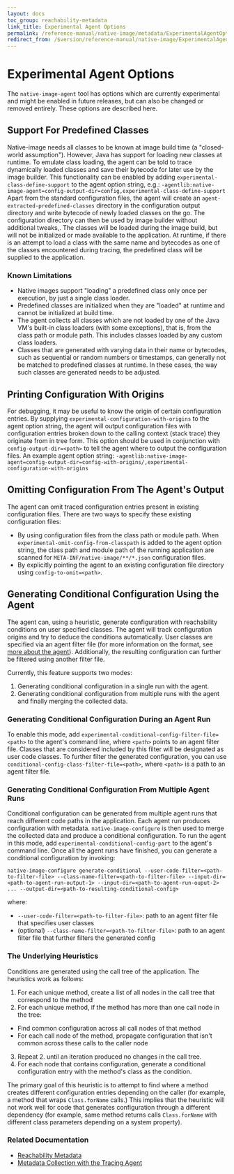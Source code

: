 ```yaml
---
layout: docs
toc_group: reachability-metadata
link_title: Experimental Agent Options
permalink: /reference-manual/native-image/metadata/ExperimentalAgentOptions/
redirect_from: /$version/reference-manual/native-image/ExperimentalAgentOptions/
---
```


# Experimental Agent Options

The `native-image-agent` tool has options which are currently experimental and might be enabled in future releases, but can also be changed or removed entirely.
These options are described here.

## Support For Predefined Classes

Native-image needs all classes to be known at image build time (a "closed-world assumption").
However, Java has support for loading new classes at runtime.
To emulate class loading, the agent can be told to trace dynamically loaded classes and save their bytecode for later use by the image builder.
This functionality can be enabled by adding `experimental-class-define-support` to the agent option string, e.g.: `-agentlib:native-image-agent=config-output-dir=config,experimental-class-define-support`
Apart from the standard configuration files, the agent will create an `agent-extracted-predefined-classes` directory in the configuration output directory and write bytecode of newly loaded classes on the go.
The configuration directory can then be used by image builder without additional tweaks,.
The classes will be loaded during the image build, but will not be initialized or made available to the application.
At runtime, if there is an attempt to load a class with the same name and bytecodes as one of the classes encountered during tracing, the predefined class will be supplied to the application.

### Known Limitations

 - Native images support "loading" a predefined class only once per execution, by just a single class loader.
 - Predefined classes are initialized when they are "loaded" at runtime and cannot be initialized at build time.
 - The agent collects all classes which are not loaded by one of the Java VM's built-in class loaders (with some exceptions), that is, from the class path or module path. This includes classes loaded by any custom class loaders.
 - Classes that are generated with varying data in their name or bytecodes, such as sequential or random numbers or timestamps, can generally not be matched to predefined classes at runtime. In these cases, the way such classes are generated needs to be adjusted.

## Printing Configuration With Origins

For debugging, it may be useful to know the origin of certain configuration entries.
By supplying `experimental-configuration-with-origins` to the agent option string, the agent will output configuration files with configuration entries broken down to the calling context (stack trace) they originate from in tree form.
This option should be used in conjunction with `config-output-dir=<path>` to tell the agent where to output the configuration files.
An example agent option string: `-agentlib:native-image-agent=config-output-dir=config-with-origins/,experimental-configuration-with-origins`

## Omitting Configuration From The Agent's Output

The agent can omit traced configuration entries present in existing configuration files.
There are two ways to specify these existing configuration files:
 - By using configuration files from the class path or module path. When `experimental-omit-config-from-classpath` is added to the agent option string, the class path and module path of the running application are scanned for `META-INF/native-image/**/*.json` configuration files.
 - By explicitly pointing the agent to an existing configuration file directory using `config-to-omit=<path>`.

## Generating Conditional Configuration Using the Agent

The agent can, using a heuristic, generate configuration with reachability conditions on user specified classes.
The agent will track configuration origins and try to deduce the conditions automatically.
User classes are specified via an agent filter file (for more information on the format, see [more about the agent](AutomaticMetadataCollection.md#caller-based-filters)).
Additionally, the resulting configuration can further be filtered using another filter file.

Currently, this feature supports two modes:
 1. Generating conditional configuration in a single run with the agent.
 2. Generating conditional configuration from multiple runs with the agent and finally merging the collected data.

### Generating Conditional Configuration During an Agent Run

To enable this mode, add `experimental-conditional-config-filter-file=<path>` to the agent's command line, where `<path>` points to an agent filter file.
Classes that are considered included by this filter will be designated as user code classes.
To further filter the generated configuration, you can use `conditional-config-class-filter-file=<path>`, where `<path>` is a path to an agent filter file.

### Generating Conditional Configuration From Multiple Agent Runs

Conditional configuration can be generated from multiple agent runs that reach different code paths in the application.
Each agent run produces configuration with metadata. `native-image-configure` is then used to merge the collected data and produce a conditional configuration.
To run the agent in this mode, add `experimental-conditional-config-part` to the agent's command line.
Once all the agent runs have finished, you can generate a conditional configuration by invoking:
```shell
native-image-configure generate-conditional --user-code-filter=<path-to-filter-file> --class-name-filter=<path-to-filter-file> --input-dir=<path-to-agent-run-output-1> --input-dir=<path-to-agent-run-ouput-2> ... --output-dir=<path-to-resulting-conditional-config>
```
where:
 - `--user-code-filter=<path-to-filter-file>`: path to an agent filter file that specifies user classes
 - (optional) `--class-name-filter=<path-to-filter-file>`: path to an agent filter file that further filters the generated config

### The Underlying Heuristics

Conditions are generated using the call tree of the application. The heuristics work as follows:
 1. For each unique method, create a list of all nodes in the call tree that correspond to the method
 2. For each unique method, if the method has more than one call node in the tree:
  - Find common configuration across all call nodes of that method
  - For each call node of the method, propagate configuration that isn't common across these calls to the caller node
 3. Repeat 2. until an iteration produced no changes in the call tree.
 4. For each node that contains configuration, generate a conditional configuration entry with the method's class as the condition.

The primary goal of this heuristic is to attempt to find where a method creates different configuration entries depending on the caller (for example, a method that wraps `Class.forName` calls.)
This implies that the heuristic will not work well for code that generates configuration through a different dependency (for example, same method returns calls `Class.forName` with different class parameters depending on a system property).

### Related Documentation

* [Reachability Metadata](ReachabilityMetadata.md)
* [Metadata Collection with the Tracing Agent](AutomaticMetadataCollection.md)